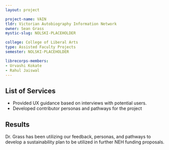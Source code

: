 ```yaml
---
layout: project

project-name: VAIN
tldr: Victorian Autobiography Information Network
owner: Sean Grass
mystic-slug: NOLSKI-PLACEHOLDER

college: College of Liberal Arts
type: Assisted Faculty Projects
semester: NOLSKI-PLACEHOLDER

librecorps-members:
- Urvashi Kokate
- Rahul Jaiswal
---
```


## List of Services
- Provided UX guidance based on interviews with potential users.
- Developed contributor personas and pathways for the project

## Results

Dr. Grass has been utilizing our feedback, personas, and pathways to develop a sustainability plan to be utilized in further NEH funding proposals.

